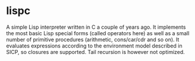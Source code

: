 lispc
=====

A simple Lisp interpreter written in C a couple of years ago. It implements the most basic Lisp special forms (called operators here) as well as a small number of primitive procedures (arithmetic, cons/car/cdr and so on). It evaluates expressions according to the environment model described in SICP, so closures are supported. Tail recursion is however not optimized.
